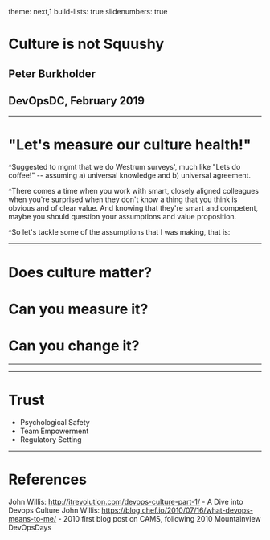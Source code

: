 theme: next,1
build-lists: true
slidenumbers: true


# Culture is not Squushy
## Peter Burkholder
## DevOpsDC, February 2019

---

# "Let's measure our culture health!"

^Suggested to mgmt that we do Westrum surveys', much like "Lets do coffee!" -- assuming a) universal knowledge and b) universal agreement. 

^There comes a time when you work with smart, closely aligned colleagues when you're surprised when they don't  know a thing that you think is obvious and of clear value. And knowing that they're smart and competent, maybe you should question your assumptions and value proposition.

^So let's tackle some of the assumptions that I was making, that is:

---

# Does culture matter?

# Can you measure it?

# Can you change it?

---

---

# Trust

* Psychological Safety
* Team Empowerment
* Regulatory Setting

---

# References

John Willis: http://itrevolution.com/devops-culture-part-1/ - A Dive into Devops Culture
John Willis: https://blog.chef.io/2010/07/16/what-devops-means-to-me/ - 2010 first blog post on CAMS, following 2010 Mountainview DevOpsDays



